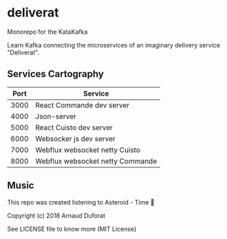 # deliverat
Monorepo for the KataKafka

Learn Kafka connecting the microservices of an imaginary delivery service "Deliverat".

## Services Cartography

| Port | Service                          |
| ---- | -------------------------------- |
| 3000 | React Commande dev server        |
| 4000 | Json-server                      |
| 5000 | React Cuisto dev server          |
| 6000 | Websocker js dev server          |
| 7000 | Webflux websocket netty Cuisto   |
| 8000 | Webflux websocket netty Commande |

## Music
This repo was created listening to Asteroid - Time :guitar:

Copyright (c) 2018 Arnaud Duforat

See LICENSE file to know more (MIT License)

